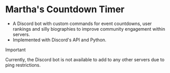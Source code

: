 # Martha's Countdown Timer 
- A Discord bot with custom commands for event countdowns, user rankings and silly biographies to improve community engagement within servers.
- Implemented with Discord's API and Python.

> [!IMPORTANT]
> Currently, the Discord bot is not available to add to any other servers due to ping restrictions. 
